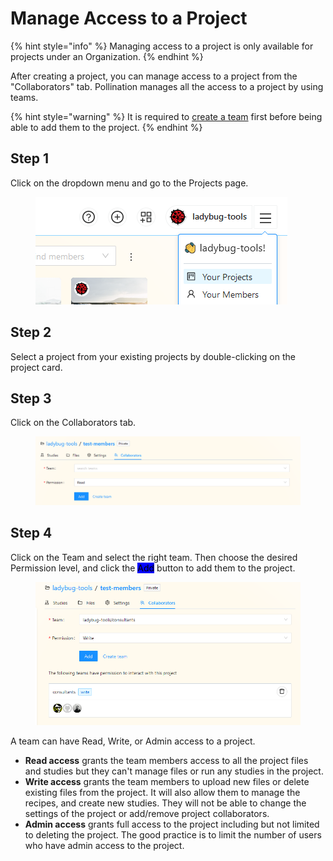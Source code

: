 # Manage Access to a Project

{% hint style="info" %}
Managing access to a project is only available for projects under an Organization.
{% endhint %}

After creating a project, you can manage access to a project from the "Collaborators" tab. Pollination manages all the access to a project by using teams.

{% hint style="warning" %}
It is required to [create a team](account-setup/create-teams.md) first before being able to add them to the project.
{% endhint %}

## Step 1

Click on the dropdown menu and go to the Projects page.

<figure><img src="../.gitbook/assets/image (4) (1).png" alt=""><figcaption></figcaption></figure>

## Step 2

Select a project from your existing projects by double-clicking on the project card.

## Step 3

Click on the Collaborators tab.

<figure><img src="../.gitbook/assets/image (5) (1).png" alt=""><figcaption></figcaption></figure>

## Step 4

Click on the Team and select the right team. Then choose the desired Permission level, and click the <mark style="background-color:blue;">Add</mark> button to add them to the project.

<figure><img src="../.gitbook/assets/image (6) (1).png" alt=""><figcaption></figcaption></figure>

A team can have Read, Write, or Admin access to a project.

* **Read access** grants the team members access to all the project files and studies but they can't manage files or run any studies in the project.&#x20;
* **Write access** grants the team members to upload new files or delete existing files from the project. It will also allow them to manage the recipes, and create new studies. They will not be able to change the settings of the project or add/remove project collaborators.
* **Admin access** grants full access to the project including but not limited to deleting the project. The good practice is to limit the number of users who have admin access to the project.

